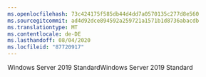 ```yaml
---
ms.openlocfilehash: 73c424175f585db44d4dd7a0570135c277d8e560
ms.sourcegitcommit: ad4d92dce894592a259721a1571b1d8736abacdb
ms.translationtype: MT
ms.contentlocale: de-DE
ms.lasthandoff: 08/04/2020
ms.locfileid: "87720917"
---
```

<span data-ttu-id="ba24f-101">Windows Server 2019 Standard</span><span class="sxs-lookup"><span data-stu-id="ba24f-101">Windows Server 2019 Standard</span></span>
